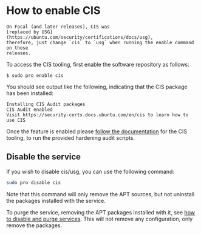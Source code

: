 # How to enable CIS

```{note}
On Focal (and later releases), CIS was
[replaced by USG](https://ubuntu.com/security/certifications/docs/usg),
therefore, just change `cis` to `usg` when running the enable command on those
releases.
```

To access the CIS tooling, first enable the software repository as follows:

```console
$ sudo pro enable cis
```

You should see output like the following, indicating that the CIS package has
been installed:

```
Installing CIS Audit packages
CIS Audit enabled
Visit https://security-certs.docs.ubuntu.com/en/cis to learn how to use CIS
```

Once the feature is enabled please
[follow the documentation](https://ubuntu.com/security/certifications/docs/usg/cis)
for the CIS tooling, to run the provided hardening audit scripts.

## Disable the service

If you wish to disable cis/usg, you can use the following command:

```bash
sudo pro disable cis
```

Note that this command will only remove the APT sources, but not uninstall the packages installed with the service.

To purge the service, removing the APT packages installed with it, see [how to disable and purge services](../explanations/purging_services.md). This will not remove any configuration, only remove the packages.

